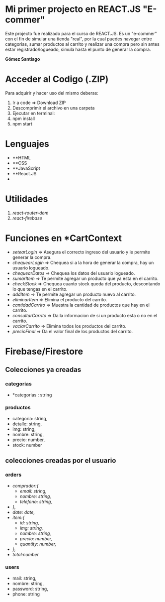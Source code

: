  # Mi primer projecto en REACT.JS "E-commer" 

Este projecto fue realizado para el curso de REACT.JS. Es un "e-commer" con el fin de simular una tienda "real", por la cual puedes navegar entre categorias,
sumar productos al carrito y realizar una compra pero sin antes estar registrado/logueado, simula hasta el punto de generar la compra. 

**Gómez Santiago**

 # Acceder al Codigo (.ZIP)

Para adquirir y hacer uso del mismo deberas:

1. Ir a code => Download ZIP
2. Descomprimir el archivo en una carpeta
3. Ejecutar en terminal:
4. npm install
5. npm start

# Lenguajes

- **HTML
- **CSS
- **JavaScript
- **React.JS
- 
# Utilidades

1. *react-router-dom*
2. *react-firebase*


# Funciones en *CartContext

- *setearLogin* => Asegura el correcto ingreso del usuario y le permite generar la compra.
- *chequearLogin* => Chequea si a la hora de generar la compra, hay un usuario logueado.
- *chequearDatos* => Chequea los datos del usuario logueado.
- *sumarItem* => Te permite agregar un producto que ya esta en el carrito.
- *checkStock* => Chequea cuanto stock queda del producto, descontando lo que tengas en el carrito.
- *addItem* => Te permite agregar un producto nuevo al carrito.
- *eliminarItem* => Elimina el producto del carrito.
- *cantidadCarrito* => Muestra la cantidad de productos que hay en el carrito.
- *consultarCarrito* => Da la informacion de si un producto esta o no en el carrito.
- *vaciarCarrito* => Elimina todos los productos del carrito.
- *precioFinal* => Da el valor final de los productos del carrito.

# Firebase/Firestore

## Colecciones ya creadas

### **categorias**
-  *categorias : string

### **productos**

- categoria: string,
- detalle: string,
- img: string,
- nombre: string,
- precio: number,
- stock: number

## colecciones creadas por el usuario

### **orders**

- *comprador:{*
  - *email: string,*
  - *nombre: string,*
  - *telefono: string,*
- *},*
- *date: date,*
- *item:{*
  - *id: string,*
  - *img: string,*
  - *nombre: string,*
  - *precio: number,*
  - *quantity: number,*
- *},*
- *total:number*

### **users**

- mail: string,
- nombre: string,
- password: string,
- phone: string
  
